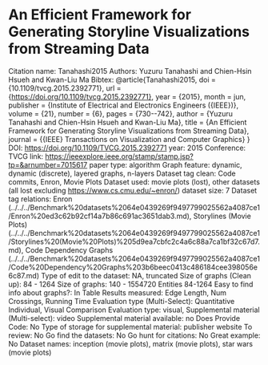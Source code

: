 # An Efficient Framework for Generating Storyline Visualizations from Streaming Data

Citation name: Tanahashi2015
Authors: Yuzuru Tanahashi and Chien-Hsin Hsueh and Kwan-Liu Ma
Bibtex: @article{Tanahashi2015,
doi = {10.1109/tvcg.2015.2392771},
url = {https://doi.org/10.1109/tvcg.2015.2392771},
year = {2015},
month = jun,
publisher = {Institute of Electrical and Electronics Engineers ({IEEE})},
volume = {21},
number = {6},
pages = {730--742},
author = {Yuzuru Tanahashi and Chien-Hsin Hsueh and Kwan-Liu Ma},
title = {An Efficient Framework for Generating Storyline Visualizations from Streaming Data},
journal = {{IEEE} Transactions on Visualization and Computer Graphics}
}
DOI: https://doi.org/10.1109/TVCG.2015.2392771
year: 2015
Conference: TVCG
link: https://ieeexplore.ieee.org/stamp/stamp.jsp?tp=&arnumber=7015617
paper type: algorithm
Graph feature: dynamic, dynamic (discrete), layered graphs, n-layers
Dataset tag clean: Code commits, Enron, Movie Plots
Dataset used: movie plots (lost), other datasets (all lost excluding https://www.cs.cmu.edu/~enron/) 
dataset size: 7
Dataset tag relations: Enron (../../../Benchmark%20datasets%2064e0439269f9497799025562a4087ce1/Enron%20ed3c62b92cf14a7b86c691ac3651dab3.md), Storylines (Movie Plots) (../../../Benchmark%20datasets%2064e0439269f9497799025562a4087ce1/Storylines%20(Movie%20Plots)%205d9ea7cbfc2c4a6c88a7ca1bf32c67d7.md), Code Dependency Graphs (../../../Benchmark%20datasets%2064e0439269f9497799025562a4087ce1/Code%20Dependency%20Graphs%203b6beec0413c486184cee398056e6c87.md)
Type of edit to the dataset: NA, truncated
Size of graphs (Clean up): 84 - 1264
Size of graphs: 140 - 1554720 Entities 84-1264
Easy to find info about graphs?: In Table
Results measured: Edge Length, Num Crossings, Running Time
Evaluation type (Multi-Select): Quantitative Individual, Visual Comparison
Evaluation type: visual,
Supplemental material (Multi-select): video
Supplemental material available: no
Does Provide Code: No
Type of storage for supplemental material: publisher website
To review: No
Go find the datasets: No
Go hunt for citations: No
Great example: No
Dataset names: inception (movie plots), matrix (movie plots), star wars (movie plots)